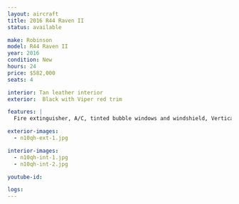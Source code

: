 ```yaml
---
layout: aircraft
title: 2016 R44 Raven II
status: available

make: Robinson
model: R44 Raven II
year: 2016
condition: New
hours: 24
price: $582,000
seats: 4

interior: Tan leather interior
exterior:  Black with Viper red trim

features: |
  Fire extinguisher, A/C, tinted bubble windows and windshield, Vertical card compass, Digital clock, Aspen EFD1000H Pro+ 500 MFD, Autopilot Genesys, Garmin G225B com radio, Garmin G750 GPS/Nav/Com, Kannad ELT, Garmin G350 intercom/audio control, Two Bose headsets A20, 4 Bose interface, Extra corrosion protection

exterior-images:
  - n10qh-ext-1.jpg

interior-images:
  - n10qh-int-1.jpg
  - n10qh-int-2.jpg

youtube-id:

logs:
---
```

